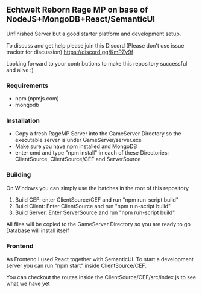 ## Echtwelt Reborn Rage MP on base of NodeJS+MongoDB+React/SemanticUI

Unfinished Server but a good starter platform and development setup.

To discuss and get help please join this Discord (Please don't use issue tracker for discussion)
https://discord.gg/KmPZy9f

Looking forward to your contributions to make this repository successful and alive :)

### Requirements
- npm (npmjs.com)
- mongodb

### Installation
- Copy a fresh RageMP Server into the GameServer Directory so the executable server is under GameServer/server.exe
- Make sure you have npm installed and MongoDB
- enter cmd and type "npm install" in each of these Directories: ClientSource, ClientSource/CEF and ServerSource


### Building
On Windows you can simply use the batches in the root of this repository

1. Build CEF: enter ClientSource/CEF and run "npm run-script build"
2. Build Client: Enter ClientSource and run "npm run-script build"
3. Build Server: Enter ServerSource and run "npm run-script build"

All files will be copied to the GameServer Directory so you are ready to go
Database will install itself


### Frontend
As Frontend I used React together with SemanticUI.
To start a development server you can run "npm start" inside ClientSource/CEF.

You can checkout the routes inside the ClientSource/CEF/src/index.js to see what we have yet